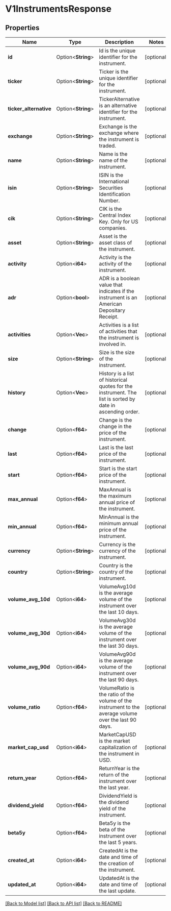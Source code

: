 # V1InstrumentsResponse

## Properties

Name | Type | Description | Notes
------------ | ------------- | ------------- | -------------
**id** | Option<**String**> | Id is the unique identifier for the instrument. | [optional]
**ticker** | Option<**String**> | Ticker is the unique identifier for the instrument. | [optional]
**ticker_alternative** | Option<**String**> | TickerAlternative is an alternative identifier for the instrument. | [optional]
**exchange** | Option<**String**> | Exchange is the exchange where the instrument is traded. | [optional]
**name** | Option<**String**> | Name is the name of the instrument. | [optional]
**isin** | Option<**String**> | ISIN is the International Securities Identification Number. | [optional]
**cik** | Option<**String**> | CIK is the Central Index Key. Only for US companies. | [optional]
**asset** | Option<**String**> | Asset is the asset class of the instrument. | [optional]
**activity** | Option<**i64**> | Activity is the activity of the instrument. | [optional]
**adr** | Option<**bool**> | ADR is a boolean value that indicates if the instrument is an American Depositary Receipt. | [optional]
**activities** | Option<**Vec<String>**> | Activities is a list of activities that the instrument is involved in. | [optional]
**size** | Option<**String**> | Size is the size of the instrument. | [optional]
**history** | Option<**Vec<f32>**> | History is a list of historical quotes for the instrument. The list is sorted by date in ascending order. | [optional]
**change** | Option<**f64**> | Change is the change in the price of the instrument. | [optional]
**last** | Option<**f64**> | Last is the last price of the instrument. | [optional]
**start** | Option<**f64**> | Start is the start price of the instrument. | [optional]
**max_annual** | Option<**f64**> | MaxAnnual is the maximum annual price of the instrument. | [optional]
**min_annual** | Option<**f64**> | MinAnnual is the minimum annual price of the instrument. | [optional]
**currency** | Option<**String**> | Currency is the currency of the instrument. | [optional]
**country** | Option<**String**> | Country is the country of the instrument. | [optional]
**volume_avg_10d** | Option<**i64**> | VolumeAvg10d is the average volume of the instrument over the last 10 days. | [optional]
**volume_avg_30d** | Option<**i64**> | VolumeAvg30d is the average volume of the instrument over the last 30 days. | [optional]
**volume_avg_90d** | Option<**i64**> | VolumeAvg90d is the average volume of the instrument over the last 90 days. | [optional]
**volume_ratio** | Option<**f64**> | VolumeRatio is the ratio of the volume of the instrument to the average volume over the last 90 days. | [optional]
**market_cap_usd** | Option<**i64**> | MarketCapUSD is the market capitalization of the instrument in USD. | [optional]
**return_year** | Option<**f64**> | ReturnYear is the return of the instrument over the last year. | [optional]
**dividend_yield** | Option<**f64**> | DividendYield is the dividend yield of the instrument. | [optional]
**beta5y** | Option<**f64**> | Beta5y is the beta of the instrument over the last 5 years. | [optional]
**created_at** | Option<**i64**> | CreatedAt is the date and time of the creation of the instrument. | [optional]
**updated_at** | Option<**i64**> | UpdatedAt is the date and time of the last update. | [optional]

[[Back to Model list]](../README.md#documentation-for-models) [[Back to API list]](../README.md#documentation-for-api-endpoints) [[Back to README]](../README.md)



